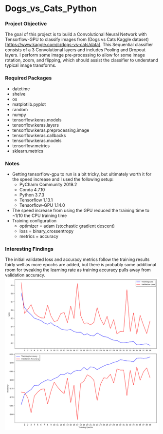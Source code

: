 # Dogs_vs_Cats_Python
 
### Project Objective
The goal of this project is to build a Convolutional Neural Network with Tensorflow-GPU to classify images from (Dogs vs Cats Kaggle dataset)[https://www.kaggle.com/c/dogs-vs-cats/data]. This Sequential classifier consists of a 3 Convolutional layers and includes Pooling and Dropout layers. I perform some image pre-processing to allow for some image rotation, zoom, and flipping, which should assist the classifier to understand typical image transforms.

### Required Packages
* datetime
* shelve
* os
* matplotlib.pyplot
* random
* numpy
* tensorflow.keras.models
* tensorflow.keras.layers
* tensorflow.keras.preprocessing.image
* tensorflow.keras.callbacks
* tensorflow.keras.models
* tensorflow.metrics
* sklearn.metrics

### Notes
* Getting tensorflow-gpu to run is a bit tricky, but ultimately worth it for the speed increase and I used the following setup:
  * PyCharm Community 2019.2
  * Conda 4.7.10
  * Python 3.7.3
  * Tensorflow 1.13.1
  * Tensorflow-GPU 1.14.0
* The speed increase from using the GPU reduced the training time to ~1/10 the CPU training time
* Training configuration
  * optimizer = adam (stochastic gradient descent)
  * loss = binary_crossentropy
  * metrics = accuracy

### Interesting Findings
The initial validated loss and accuracy metrics follow the training results fairly well as more epochs are added, but there is probably some additional room for tweaking the learning rate as training accuracy pulls away from validation accuracy. 
![Loss and Accuracy Plots](https://raw.githubusercontent.com/crcastillo/Dogs_vs_Cats_Python/master/Images/Loss%20and%20Accuracy%20Plots.png)
